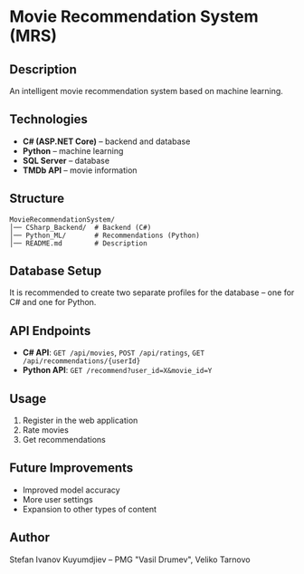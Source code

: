 # Movie Recommendation System (MRS)

## Description
An intelligent movie recommendation system based on machine learning.

## Technologies
- **C# (ASP.NET Core)** – backend and database
- **Python** – machine learning
- **SQL Server** – database
- **TMDb API** – movie information

## Structure
```
MovieRecommendationSystem/
│── CSharp_Backend/  # Backend (C#)
│── Python_ML/       # Recommendations (Python)
│── README.md        # Description
```

## Database Setup
It is recommended to create two separate profiles for the database – one for C# and one for Python.

## API Endpoints
- **C# API**: `GET /api/movies`, `POST /api/ratings`, `GET /api/recommendations/{userId}`
- **Python API**: `GET /recommend?user_id=X&movie_id=Y`

## Usage
1. Register in the web application
2. Rate movies
3. Get recommendations

## Future Improvements
- Improved model accuracy
- More user settings
- Expansion to other types of content

## Author
Stefan Ivanov Kuyumdjiev – PMG "Vasil Drumev", Veliko Tarnovo

